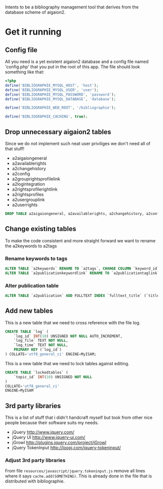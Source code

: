 Intents to be a bibliography management tool that derives from the database scheme of aigaion2.

# Get it running #
## Config file ##

All you need is a yet existent aigaion2 database and a config file named 'config.php' that you put in the root of this app.
The file should look something like that:

```php
<?php
define('BIBLIOGRAPHIE_MYSQL_HOST', 'host');
define('BIBLIOGRAPHIE_MYSQL_USER', 'user');
define('BIBLIOGRAPHIE_MYSQL_PASSWORD', 'password');
define('BIBLIOGRAPHIE_MYSQL_DATABASE', 'database');

define('BIBLIOGRAPHIE_WEB_ROOT', '/bibliographie');

define('BIBLIOGRAPHIE_CACHING', true);
```

## Drop unnecessary aigaion2 tables ##
Since we do not implement such neat user priviliges we don't need all of that stuff!

* a2aigaiongeneral
* a2availablerights
* a2changehistory
* a2config
* a2grouprightsprofilelink
* a2logintegration
* a2rightsprofilerightlink
* a2rightsprofiles
* a2usergrouplink
* a2userrights

```sql
DROP TABLE a2aigaiongeneral, a2availablerights, a2changehistory, a2config, a2grouprightsprofilelink, a2logintegration, a2rightsprofilerightlink, a2rightsprofiles, a2usergrouplink, a2userrights
```

## Change existing tables ##
To make the code consistent and more straight forward we want to rename the a2keywords to a2tags

### Rename keywords to tags ##

```sql
ALTER TABLE `a2keywords` RENAME TO `a2tags`, CHANGE COLUMN `keyword_id` `tag_id` INT(10) NOT NULL AUTO_INCREMENT FIRST, CHANGE COLUMN `keyword` `tag` MEDIUMTEXT NOT NULL AFTER `tag_id`;
ALTER TABLE `a2publicationkeywordlink` RENAME TO `a2publicationtaglink`, CHANGE COLUMN `keyword_id` `tag_id` INT(10) NOT NULL AFTER `pub_id`;
```

### Alter publication table ###

```sql
ALTER TABLE `a2publication` ADD FULLTEXT INDEX `fulltext_title` (`title`);
```

## Add new tables ##
This is a new table that we need to cross reference with the file log.

```sql
CREATE TABLE `log` (
	`log_id` INT(10) UNSIGNED NOT NULL AUTO_INCREMENT,
	`log_file` TEXT NOT NULL,
	`log_time` TEXT NOT NULL,
	PRIMARY KEY (`log_id`)
) COLLATE='utf8_general_ci' ENGINE=MyISAM;
```

This is a new table that we need to lock tables against editing.

```sql
CREATE TABLE `lockedtables` (
	`topic_id` INT(10) UNSIGNED NOT NULL
)
COLLATE='utf8_general_ci'
ENGINE=MyISAM
```

## 3rd party libraries ##
This is a list of stuff that i didn't handcraft myself but took from other nice people because their software suits my needs.

* jQuery http://www.jquery.com/
* jQuery UI http://www.jquery-ui.com/
* jGrowl http://plugins.jquery.com/project/jGrowl
* jQuery TokenInput http://loopj.com/jquery-tokeninput/

### Adjust 3rd party libraries ###
From file `resources/javascript/jquery.tokeninput.js` remove all lines where it says `cache.add(SOMETHING)`. This is already done in the file that is distributed with bibliographie.